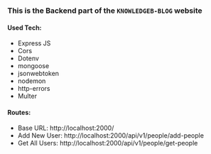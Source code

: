 ### This is the Backend part of the `KNOWLEDGEB-BLOG` website

#### Used Tech:

-   Express JS
-   Cors
-   Dotenv
-   mongoose
-   jsonwebtoken
-   nodemon
-   http-errors
-   Multer

#### Routes:

-   Base URL: http://localhost:2000/
-   Add New User: http://localhost:2000/api/v1/people/add-people
-   Get All Users: http://localhost:2000/api/v1/people/get-people
